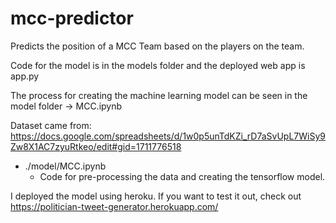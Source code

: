 # mcc-predictor
Predicts the position of a MCC Team based on the players on the team.

Code for the model is in the models folder and the deployed web app is app.py

The process for creating the machine learning model can be seen in the model folder -> MCC.ipynb


Dataset came from: https://docs.google.com/spreadsheets/d/1w0p5unTdKZi_rD7aSvUpL7WiSy9Zw8X1AC7zyuRtkeo/edit#gid=1711776518

- ./model/MCC.ipynb
   - Code for pre-processing the data and creating the tensorflow model. 

I deployed the model using heroku. If you want to test it out, check out https://politician-tweet-generator.herokuapp.com/
